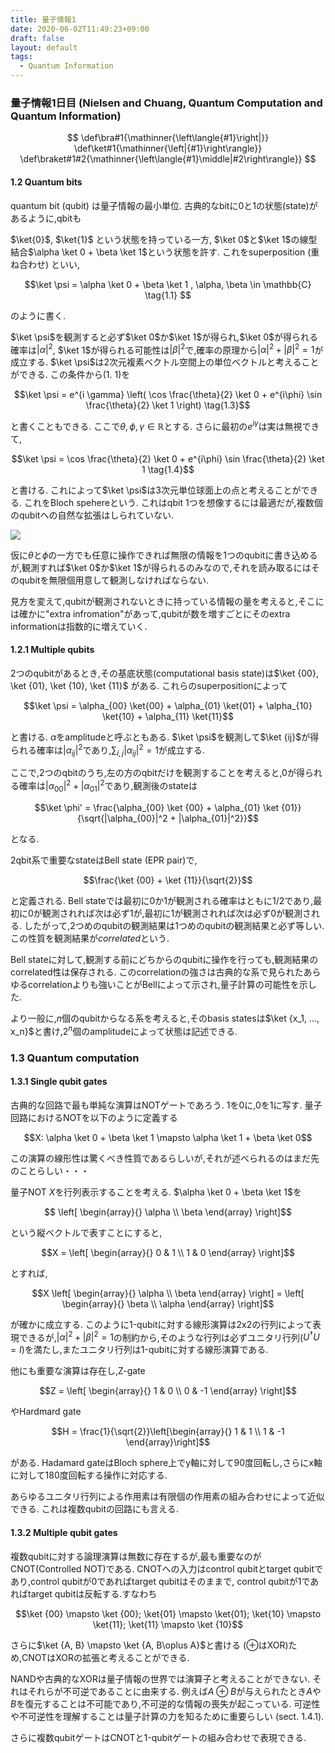 ```yaml
---
title: 量子情報1
date: 2020-06-02T11:49:23+09:00
draft: false
layout: default
tags:
  - Quantum Information
---
```




### 量子情報1日目 (Nielsen and Chuang, Quantum Computation and Quantum Information)

$$
\def\bra#1{\mathinner{\left\langle{#1}\right|}}
\def\ket#1{\mathinner{\left|{#1}\right\rangle}}
\def\braket#1#2{\mathinner{\left\langle{#1}\middle|#2\right\rangle}}
$$

#### 1.2 Quantum bits

quantum bit (qubit) は量子情報の最小単位.  古典的なbitに0と1の状態(state)があるように,qbitも

$\ket{0}$, $\ket{1}$ という状態を持っている一方, $\ket 0$と$\ket 1$の線型結合$\alpha \ket 0 + \beta \ket 1$という状態を許す. これをsuperposition (重ね合わせ) といい,

$$\ket \psi = \alpha \ket 0 + \beta \ket 1 , \alpha, \beta \in \mathbb{C} \tag{1.1} $$

のように書く.

$\ket \psi$を観測すると必ず$\ket 0$か$\ket 1$が得られ,$\ket 0$が得られる確率は$|\alpha|^2$, $\ket 1$が得られる可能性は$|\beta|^2$で,確率の原理から$|\alpha|^2 + |\beta|^2=1$が成立する. $\ket \psi$は2次元複素ベクトル空間上の単位ベクトルと考えることができる. この条件から(1. 1)を

$$\ket \psi = e^{i \gamma} \left( \cos \frac{\theta}{2} \ket 0 + e^{i\phi} \sin \frac{\theta}{2} \ket 1 \right) \tag{1.3}$$

と書くこともできる. ここで$\theta, \phi, \gamma \in \mathbb{R}$とする. さらに最初の$e^{i\gamma}$は実は無視できて,

$$\ket \psi =  \cos \frac{\theta}{2} \ket 0 + e^{i\phi} \sin \frac{\theta}{2} \ket 1 \tag{1.4}$$

と書ける. これによって$\ket \psi$は3次元単位球面上の点と考えることができる. これをBloch spehereという. これはqbit 1つを想像するには最適だが,複数個のqubitへの自然な拡張はしられていない.

![](https://upload.wikimedia.org/wikipedia/commons/thumb/6/6b/Bloch_sphere.svg/256px-Bloch_sphere.svg.png)

仮に$\theta$と$\phi$の一方でも任意に操作できれば無限の情報を1つのqubitに書き込めるが,観測すれば$\ket 0$か$\ket 1$が得られるのみなので,それを読み取るにはそのqubitを無限個用意して観測しなければならない.

見方を変えて,qubitが観測されないときに持っている情報の量を考えると,そこには確かに"extra infromation"があって,qubitが数を増すごとにそのextra informationは指数的に増えていく.





#### 1.2.1 Multiple qubits

2つのqubitがあるとき,その基底状態(computational basis state)は$\ket {00}, \ket {01}, \ket {10}, \ket {11}$ がある. これらのsuperpositionによって

$$\ket \psi = \alpha_{00} \ket{00} + \alpha_{01} \ket{01} + \alpha_{10} \ket{10} + \alpha_{11} \ket{11}$$

と書ける. $\alpha$をamplitudeと呼ぶともある. $\ket \psi$を観測して$\ket {ij}$が得られる確率は$|\alpha_{ij}|^2$であり,$\sum_{i, j} |\alpha_{ij}|^2 = 1$が成立する.

ここで,2つのqbitのうち,左の方のqbitだけを観測することを考えると,0が得られる確率は$|\alpha_{00}|^2 + |\alpha_{01}|^2$であり,観測後のstateは

$$\ket \phi' = \frac{\alpha_{00} \ket {00} + \alpha_{01} \ket {01}}{\sqrt{|\alpha_{00}|^2 + |\alpha_{01}|^2}}$$

となる.



2qbit系で重要なstateはBell state (EPR pair)で,

$$\frac{\ket {00} + \ket {11}}{\sqrt{2}}$$

と定義される. Bell stateでは最初に0か1が観測される確率はともに1/2であり,最初に0が観測されれば次は必ず1が,最初に1が観測されれば次は必ず0が観測される. したがって,2つめのqubitの観測結果は1つめのqubitの観測結果と必ず等しい.この性質を観測結果が*correlated*という.

Bell stateに対して,観測する前にどちからのqubitに操作を行っても,観測結果のcorrelated性は保存される. このcorrelationの強さは古典的な系で見られたあらゆるcorrelationよりも強いことがBellによって示され,量子計算の可能性を示した.

より一般に,$n$個のqubitからなる系を考えると,そのbasis statesは$\ket {x_1, ..., x_n}$と書け,$2^n$個のamplitudeによって状態は記述できる.





### 1.3 Quantum computation

#### 1.3.1 Single qubit gates

古典的な回路で最も単純な演算はNOTゲートであろう. 1を0に,0を1に写す. 量子回路におけるNOTを以下のように定義する

$$X: \alpha \ket 0 + \beta \ket 1 \mapsto \alpha \ket 1 + \beta \ket 0$$

この演算の線形性は驚くべき性質であるらしいが,それが述べられるのはまだ先のことらしい・・・

量子NOT $X$を行列表示することを考える. $\alpha \ket 0 + \beta \ket 1$を

$$ \left[ \begin{array}{} \alpha \\ \beta \end{array} \right]$$

という縦ベクトルで表すことにすると,

$$X = \left[ \begin{array}{} 0 & 1 \\ 1 & 0 \end{array} \right]$$

とすれば,

$$X \left[ \begin{array}{} \alpha \\ \beta \end{array} \right]  = \left[ \begin{array}{} \beta \\ \alpha \end{array} \right]$$

が確かに成立する. このように1-qubitに対する線形演算は2x2の行列によって表現できるが,$|\alpha|^2 + |\beta|^2=1$の制約から,そのような行列は必ずユニタリ行列($U^\dagger U = I$)を満たし,またユニタリ行列は1-qubitに対する線形演算である.

他にも重要な演算は存在し,Z-gate

$$Z = \left[ \begin{array}{} 1 & 0 \\ 0 & -1 \end{array} \right]$$

やHardmard gate

$$H = \frac{1}{\sqrt{2}}\left[\begin{array}{} 1 & 1 \\ 1 & -1 \end{array}\right]$$

がある. Hadamard gateはBloch sphere上でy軸に対して90度回転し,さらにx軸に対して180度回転する操作に対応する.

あらゆるユニタリ行列による作用素は有限個の作用素の組み合わせによって近似できる. これは複数qubitの回路にも言える.



#### 1.3.2 Multiple qubit gates

複数qubitに対する論理演算は無数に存在するが,最も重要なのがCNOT(Controlled NOT)である. CNOTへの入力はcontrol qubitとtarget qubitであり,control qubitが0であればtarget qubitはそのままで, control qubitが1であればtarget qubitは反転する.すなわち

$$\ket {00} \mapsto \ket {00}; \ket{01} \mapsto \ket{01}; \ket{10} \mapsto \ket{11}; \ket{11} \mapsto \ket {10}$$

さらに$\ket {A, B} \mapsto \ket {A, B\oplus A}$と書ける ($\oplus$はXOR)ため,CNOTはXORの拡張と考えることができる.

NANDや古典的なXORは量子情報の世界では演算子と考えることができない. それはそれらが不可逆であることに由来する. 例えば$A \oplus B$が与えられたとき$A$や$B$を復元することは不可能であり,不可逆的な情報の喪失が起こっている. 可逆性や不可逆性を理解することは量子計算の力を知るために重要らしい (sect. 1.4.1).

さらに複数qubitゲートはCNOTと1-qubitゲートの組み合わせで表現できる.







